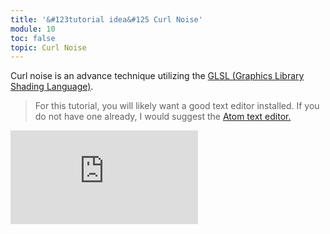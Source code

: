 ```yaml
---
title: '&#123tutorial idea&#125 Curl Noise'
module: 10
toc: false
topic: Curl Noise
---
```


Curl noise is an advance technique utilizing the [GLSL (Graphics Library Shading Language)](https://www.khronos.org/opengl/wiki/OpenGL_Shading_Language).

> For this tutorial, you will likely want a good text editor installed. If you do not have one already, I would suggest the [Atom text editor.](https://atom.io)

<div class="embed-responsive embed-responsive-16by9"><iframe class="embed-responsive-item" src="https://www.youtube.com/embed/DkSwEY-m9GA" frameborder="0" allow="accelerometer; autoplay; encrypted-media; gyroscope; picture-in-picture" allowfullscreen></iframe></div>
